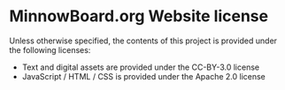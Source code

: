 # MinnowBoard.org Website license

Unless otherwise specified, the contents of this project is
provided under the following licenses:

* Text and digital assets are provided under the CC-BY-3.0 license
* JavaScript / HTML / CSS is provided under the Apache 2.0 license

